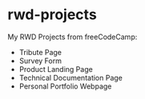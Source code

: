 # rwd-projects
My RWD Projects from freeCodeCamp:
* Tribute Page
* Survey Form
* Product Landing Page
* Technical Documentation Page
* Personal Portfolio Webpage
